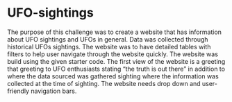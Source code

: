 # UFO-sightings
The purpose of this challenge was to create a website that has information about UFO sightings and UFOs in general. Data was collected through historical UFOs sightings. The website was to have detailed tables with filters to help user navigate through the website quickly. The website was build using the given starter code. 
The first view of the website is a greeting that greeting to UFO enthusiasts stating “the truth is out there” in addition to where the data sourced was gathered sighting where the information was collected at the time of sighting.  The website needs drop down and user-friendly navigation bars. 
    